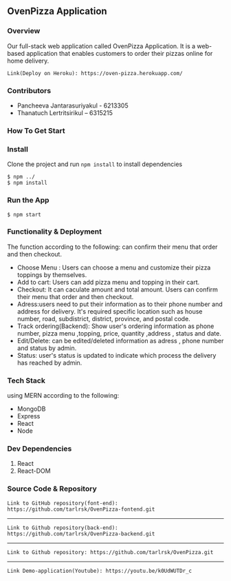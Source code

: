 ## OvenPizza Application

### Overview
Our full-stack web application called OvenPizza Application. It is a web-based application that enables customers to order their pizzas online for home delivery. 

    Link(Deploy on Heroku): https://oven-pizza.herokuapp.com/
    
### Contributors
- Pancheeva Jantarasuriyakul - 6213305
- Thanatuch Lertritsirikul – 6315215

### How To Get Start

### Install
Clone the project and run `npm install` to install dependencies
    
    $ npm ../
    $ npm install

### Run the App
    $ npm start
    
### Functionality & Deployment
The function according to the following:
can confirm their menu that order and then checkout. 
- Choose Menu : Users can choose a menu and customize their pizza toppings by themselves.
- Add to cart: Users can add pizza menu and topping in their cart.
- Checkout: It can caculate amount and total amount. Users can confirm their menu that order and then checkout. 
- Adress:users need to put their information as to their phone number and address for delivery. It's required specific location such as house number, road, subdistrict, district, province, and postal code.
- Track ordering(Backend): Show user's ordering information as phone number, pizza menu ,topping, price, quantity ,address , status and date.
- Edit/Delete: can be edited/deleted information as adress , phone number and status by admin.
- Status: user's status is updated to indicate which process the delivery has reached by admin.

### Tech Stack
using MERN according to the following:
- MongoDB
- Express
- React
- Node

### Dev Dependencies
1. React
2. React-DOM

### Source Code & Repository

    Link to GitHub repository(font-end): https://github.com/tarlrsk/OvenPizza-fontend.git
    
-----------------------------------
    
    Link to Github repository(back-end): https://github.com/tarlrsk/OvenPizza-backend.git
 
-----------------------------------
    
    Link to Github repository: https://github.com/tarlrsk/OvenPizza.git
    
----------------------------------
    
    Link Demo-application(Youtube): https://youtu.be/k0UdWUTDr_c


